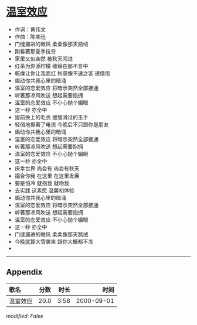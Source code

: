 # [温室效应](https://music.163.com/song?id=67498)

* 作词：黄伟文
* 作曲：陈奕迅
* 门缝漏进的微风 柔柔像那天鹅绒
* 刚看著那夏季技穷
* 家里又似突然 被秋天闯进
* 红茶为你添柠檬 缠绵在那不言中
* 乾燥让你让我面红 秋意像不速之客 递情信
* 煽动你共我心里的暗涌
* 温室的恋爱效应 将暗示突然全部接通
* 听著那凉风吹送 想起需要抱拥
* 温室的恋爱效应 不小心抛个媚眼
* 这一秒 亦全中
* 提前换上的毛衣 缓缓滑过的玉手
* 轻俏地擦著了电流 今晚后不只跟你是朋友
* 煽动你共我心里的暗涌
* 温室的恋爱效应 将暗示突然全部接通
* 听著那凉风吹送 想起需要抱拥
* 温室的恋爱效应 不小心抛个媚眼
* 这一秒 亦全中
* 庆幸世界 尚会有 尚会有秋天
* 撮合你我 在这里 在这里发展
* 要是怕冷 就抱我 就吻我
* 去实践 这素愿 温馨初体验
* 煽动你共我心里的暗涌
* 温室的恋爱效应 将暗示突然全部接通
* 听著那凉风吹送 想起需要抱拥
* 温室的恋爱效应 不小心抛个媚眼
* 这一秒 亦全中
* 门缝漏进的微风 柔柔像那天鹅绒
* 今晚就算大雪袭来 跟你大概都不冻
* 


---

## Appendix

|歌名|分数|时长|时间|
|:---|:---:|---:|---:|
|温室效应|20.0|3:58|2000-09-01

*modified: False*